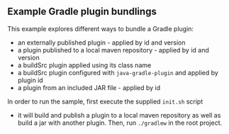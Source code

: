 ## Example Gradle plugin bundlings

This example explores different ways to bundle a Gradle plugin:
- an externally published plugin - applied by id and version
- a plugin published to a local maven repository - applied by id and version
- a buildSrc plugin applied using its class name
- a buildSrc plugin configured with `java-gradle-plugin` and applied by plugin id
- a plugin from an included JAR file - applied by id

In order to run the sample, first execute the supplied `init.sh` script
- it will build and publish a plugin to a local maven repository as well as build a jar with another plugin.
Then, run `./gradlew` in the root project.
